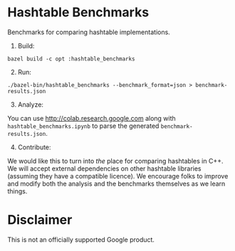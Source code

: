 # Hashtable Benchmarks

Benchmarks for comparing hashtable implementations.

1. Build:

```shell
bazel build -c opt :hashtable_benchmarks
```

2. Run:

```shell
./bazel-bin/hashtable_benchmarks --benchmark_format=json > benchmark-results.json
```

3. Analyze:

You can use http://colab.research.google.com along with `hashtable_benchmarks.ipynb` to parse the generated `benchmark-results.json`.

4. Contribute:

We would like this to turn into *the* place for comparing hashtables in C++.  We
will accept external dependencies on other hashtable libraries (assuming they
have a compatible licence).  We encourage folks to improve and modify both the
analysis and the benchmarks themselves as we learn things.

# Disclaimer

This is not an officially supported Google product.
